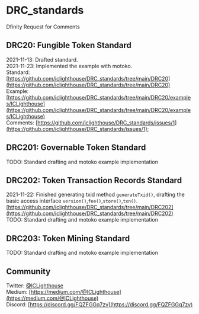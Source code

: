 # DRC_standards
Dfinity Request for Comments
 
## DRC20: Fungible Token Standard 
2021-11-13: Drafted standard.  
2021-11-23: Implemented the example with motoko.  
Standard: [https://github.com/iclighthouse/DRC_standards/tree/main/DRC20](https://github.com/iclighthouse/DRC_standards/tree/main/DRC20)  
Example: [https://github.com/iclighthouse/DRC_standards/tree/main/DRC20/examples/ICLighthouse](https://github.com/iclighthouse/DRC_standards/tree/main/DRC20/examples/ICLighthouse)  
Comments: [https://github.com/iclighthouse/DRC_standards/issues/1](https://github.com/iclighthouse/DRC_standards/issues/1);  

## DRC201: Governable Token Standard

TODO: Standard drafting and motoko example implementation

## DRC202: Token Transaction Records Standard 
2021-11-22: Finished generating txid method `generateTxid()`, drafting the basic access interface `version()`,`fee()`,`store()`,`txn()`. [https://github.com/iclighthouse/DRC_standards/tree/main/DRC202](https://github.com/iclighthouse/DRC_standards/tree/main/DRC202)    
TODO: Standard drafting and motoko example implementation

## DRC203: Token Mining Standard

TODO: Standard drafting and motoko example implementation

## Community

Twitter: [@ICLighthouse](https://twitter.com/ICLighthouse)  
Medium: [https://medium.com/@ICLighthouse](https://medium.com/@ICLighthouse)   
Discord: [https://discord.gg/FQZFGGq7zv](https://discord.gg/FQZFGGq7zv)  